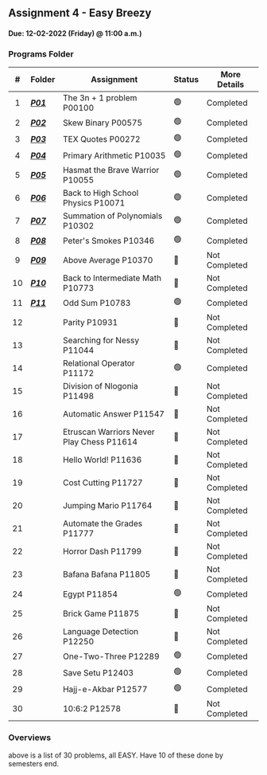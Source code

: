 ## Assignment 4  - Easy Breezy
#### Due: 12-02-2022 (Friday) @ 11:00 a.m.)

###  Programs Folder

|   #   | Folder | Assignment |    Status  | More Details
| :---: | ----------- | ---------------------- |    ----------- |----------- |
|   1   | ***<a href="https://github.com/paxtonproctor/4883-Programming-Techniques/tree/main/Assignments/Easy%20Breazy/P00100">P01</a>*** | The 3n + 1 problem P00100    |    🟢  | Completed |
|   2   | ***<a href="https://github.com/paxtonproctor/4883-Programming-Techniques/tree/main/Assignments/Easy%20Breazy/P00575">P02</a>*** |  Skew Binary P00575           |    🟢  | Completed |
|   3   | ***<a href="https://github.com/paxtonproctor/4883-Programming-Techniques/tree/main/Assignments/Easy%20Breazy/P00272">P03</a>*** | TEX Quotes P00272     |    🟢  | Completed |
|   4   | ***<a href="https://github.com/paxtonproctor/4883-Programming-Techniques/tree/main/Assignments/Easy%20Breazy/P10035">P04</a>*** | Primary Arithmetic P10035|    🟢  | Completed |
|   5   | ***<a href="https://github.com/paxtonproctor/4883-Programming-Techniques/tree/main/Assignments/P10055">P05</a>*** | Hasmat the Brave Warrior P10055     |    🟢  | Completed |
|   6   | ***<a href="https://github.com/paxtonproctor/4883-Programming-Techniques/tree/main/Assignments/Easy%20Breazy/P10302">P06</a>*** | Back to High School Physics P10071     |    🟢  | Completed |
|   7   | ***<a href="https://github.com/paxtonproctor/4883-Programming-Techniques/tree/main/Assignments/Easy%20Breazy/P10302">P07</a>*** | Summation of Polynomials P10302     |    🟢  | Completed |
|   8   | ***<a href="https://github.com/paxtonproctor/4883-Programming-Techniques/tree/main/Assignments/Easy%20Breazy/P10346">P08</a>*** | Peter's Smokes P10346 |    🟢  | Completed |
|   9   | ***<a href="https://github.com/paxtonproctor/4883-Programming-Techniques/tree/main/Assignments/Easy%20Breazy/P10370">P09</a>*** | Above Average P10370  |    🔴  | Not Completed |
|   10  | ***<a href="https://github.com/paxtonproctor/4883-Programming-Techniques/tree/main/Assignments/Easy%20Breazy/P10773">P10</a>*** | Back to Intermediate Math P10773   |    🔴  | Not Completed |
|   11  | ***<a href="https://github.com/paxtonproctor/4883-Programming-Techniques/tree/main/Assignments/Easy%20Breazy/P10783">P11</a>*** | Odd Sum P10783    |    🟢  | Completed |
|   12   |  | Parity P10931   |    🔴  | Not Completed |
|   13   |  | Searching for Nessy P11044   |    🔴  | Not Completed |
|   14   |  | Relational Operator P11172   |    🟢  | Completed |
|   15   |  | Division of Nlogonia P11498   |    🔴  | Not Completed |
|   16   |  | Automatic Answer P11547   |    🔴  | Not Completed |
|   17   |  | Etruscan Warriors Never Play Chess P11614   |    🔴  | Not Completed |
|   18   |  | Hello World! P11636   |    🔴  | Not Completed |
|   19   |  | Cost Cutting P11727   |    🔴  | Not Completed |
|   20   |  | Jumping Mario P11764   |    🔴  | Not Completed |
|   21   |  | Automate the Grades P11777   |    🔴  | Not Completed |
|   22   |  | Horror Dash P11799   |    🔴  | Not Completed |
|   23   |  | Bafana Bafana P11805   |    🔴  | Not Completed |
|   24   |  | Egypt P11854   |    🟢  | Completed |
|   25   |  | Brick Game P11875   |    🔴  | Not Completed |
|   26   |  | Language Detection P12250   |    🔴  | Not Completed |
|   27   |  | One-Two-Three P12289   |    🟢  | Completed |
|   28   |  | Save Setu P12403   |    🟢  | Completed |
|   29   |  | Hajj-e-Akbar P12577   |    🟢  | Completed |
|   30   |  | 10:6:2 P12578   |    🔴  | Not Completed |

### Overviews

above is a list of 30 problems, all EASY. Have 10 of these done by semesters end.
